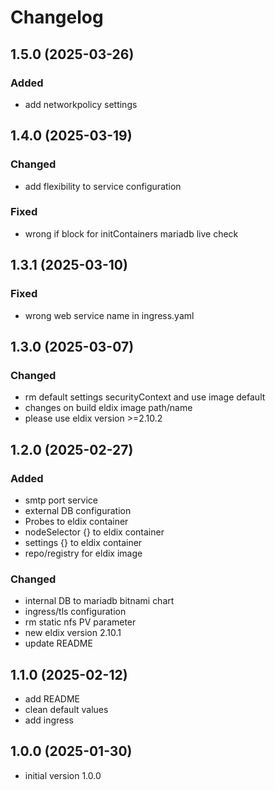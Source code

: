 # Changelog

## 1.5.0 (2025-03-26)

### Added
* add networkpolicy settings

## 1.4.0 (2025-03-19)

### Changed
* add flexibility to service configuration 

### Fixed
* wrong if block for initContainers mariadb live check

## 1.3.1 (2025-03-10)

### Fixed
* wrong web service name in ingress.yaml

## 1.3.0 (2025-03-07)

### Changed
* rm default settings securityContext and use image default
* changes on build eldix image path/name
* please use eldix version >=2.10.2

## 1.2.0 (2025-02-27)

### Added
* smtp port service
* external DB configuration
* Probes to eldix container
* nodeSelector {} to eldix container
* settings {} to eldix container
* repo/registry for eldix image

### Changed
* internal DB to mariadb bitnami chart
* ingress/tls configuration
* rm static nfs PV parameter
* new eldix version 2.10.1
* update README 

## 1.1.0 (2025-02-12)

* add README
* clean default values
* add ingress

## 1.0.0 (2025-01-30)

* initial version 1.0.0
